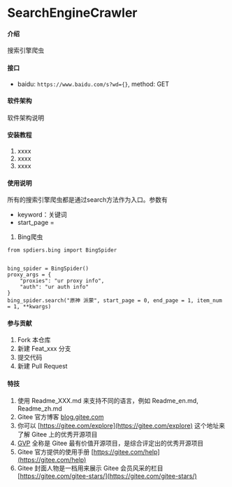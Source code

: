 # SearchEngineCrawler

#### 介绍
搜索引擎爬虫

#### 接口

- baidu: `https://www.baidu.com/s?wd={}`, method: GET


#### 软件架构
软件架构说明


#### 安装教程

1.  xxxx
2.  xxxx
3.  xxxx

#### 使用说明

所有的搜索引擎爬虫都是通过search方法作为入口。参数有
- keyword：关键词
- start_page = 

1.  Bing爬虫

```
from spdiers.bing import BingSpider


bing_spider = BingSpider()
proxy_args = {
    "proxies": "ur proxy info",
    "auth": "ur auth info"
}
bing_spider.search("原神 派蒙", start_page = 0, end_page = 1, item_num = 1, **kwargs)

```


#### 参与贡献

1.  Fork 本仓库
2.  新建 Feat_xxx 分支
3.  提交代码
4.  新建 Pull Request


#### 特技

1.  使用 Readme\_XXX.md 来支持不同的语言，例如 Readme\_en.md, Readme\_zh.md
2.  Gitee 官方博客 [blog.gitee.com](https://blog.gitee.com)
3.  你可以 [https://gitee.com/explore](https://gitee.com/explore) 这个地址来了解 Gitee 上的优秀开源项目
4.  [GVP](https://gitee.com/gvp) 全称是 Gitee 最有价值开源项目，是综合评定出的优秀开源项目
5.  Gitee 官方提供的使用手册 [https://gitee.com/help](https://gitee.com/help)
6.  Gitee 封面人物是一档用来展示 Gitee 会员风采的栏目 [https://gitee.com/gitee-stars/](https://gitee.com/gitee-stars/)
